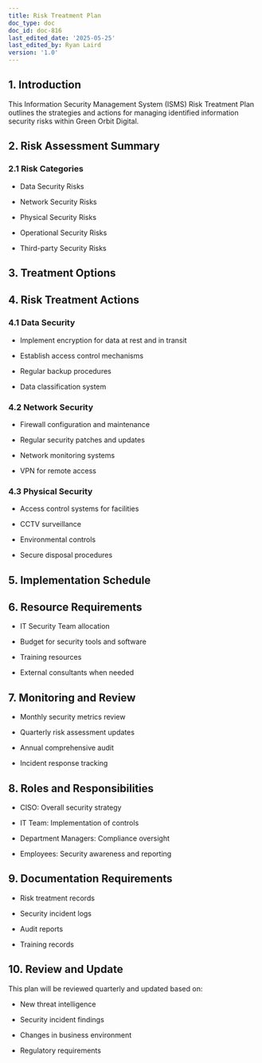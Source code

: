 ```yaml
---
title: Risk Treatment Plan
doc_type: doc
doc_id: doc-816
last_edited_date: '2025-05-25'
last_edited_by: Ryan Laird
version: '1.0'
---
```


<!-- Unsupported block type: table_of_contents -->

## 1. Introduction

This Information Security Management System (ISMS) Risk Treatment Plan outlines the strategies and actions for managing identified information security risks within Green Orbit Digital.

## 2. Risk Assessment Summary

### 2.1 Risk Categories

- Data Security Risks

- Network Security Risks

- Physical Security Risks

- Operational Security Risks

- Third-party Security Risks

## 3. Treatment Options

<!-- Unsupported block type: table -->

## 4. Risk Treatment Actions

### 4.1 Data Security

- Implement encryption for data at rest and in transit

- Establish access control mechanisms

- Regular backup procedures

- Data classification system

### 4.2 Network Security

- Firewall configuration and maintenance

- Regular security patches and updates

- Network monitoring systems

- VPN for remote access

### 4.3 Physical Security

- Access control systems for facilities

- CCTV surveillance

- Environmental controls

- Secure disposal procedures

## 5. Implementation Schedule

<!-- Unsupported block type: table -->

## 6. Resource Requirements

- IT Security Team allocation

- Budget for security tools and software

- Training resources

- External consultants when needed

## 7. Monitoring and Review

- Monthly security metrics review

- Quarterly risk assessment updates

- Annual comprehensive audit

- Incident response tracking

## 8. Roles and Responsibilities

- CISO: Overall security strategy

- IT Team: Implementation of controls

- Department Managers: Compliance oversight

- Employees: Security awareness and reporting

## 9. Documentation Requirements

- Risk treatment records

- Security incident logs

- Audit reports

- Training records

## 10. Review and Update

This plan will be reviewed quarterly and updated based on:

- New threat intelligence

- Security incident findings

- Changes in business environment

- Regulatory requirements
